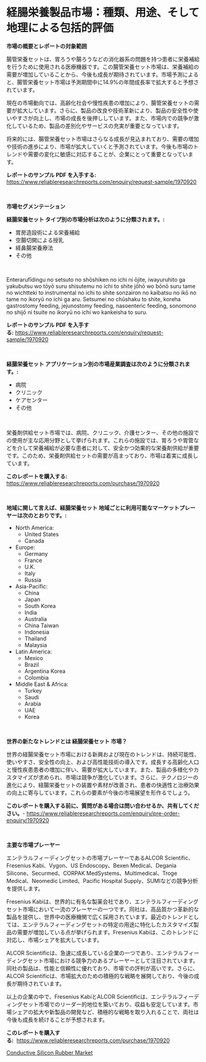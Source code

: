 <p><h1>経腸栄養製品市場：種類、用途、そして地理による包括的評価</h1></p><p><strong>市場の概要とレポートの対象範囲</strong></p>
<p><p>腸管栄養セットは、胃ろうや腸ろうなどの消化器系の問題を持つ患者に栄養補給を行うために使用される医療機器です。この腸管栄養セット市場は、栄養補給の需要が増加していることから、今後も成長が期待されています。市場予測によると、腸管栄養セット市場は予測期間中に14.9%の年間成長率で拡大すると予想されています。</p><p>現在の市場動向では、高齢化社会や慢性疾患の増加により、腸管栄養セットの需要が拡大しています。さらに、製品の改良や技術革新により、製品の安全性や使いやすさが向上し、市場の成長を後押ししています。また、市場内での競争が激化しているため、製品の差別化やサービスの充実が重要となっています。</p><p>将来的には、腸管栄養セット市場はさらなる成長が見込まれており、需要の増加や技術の進歩により、市場が拡大していくと予測されています。今後も市場のトレンドや需要の変化に敏感に対応することが、企業にとって重要となっています。</p></p>
<p><strong>レポートのサンプル PDF を入手する:</strong> <a href="https://www.reliableresearchreports.com/enquiry/request-sample/1970920">https://www.reliableresearchreports.com/enquiry/request-sample/1970920</a></p>
<p>&nbsp;</p>
<p><strong>市場セグメンテーション</strong></p>
<p><strong>経腸栄養セット タイプ別の市場分析は次のように分類されます。:</strong></p>
<p><ul><li>胃房造設術による栄養補給</li><li>空腸切開による授乳</li><li>経鼻腸栄養療法</li><li>その他</li></ul></p>
<p>&nbsp;</p>
<p><p>Enterarufīdingu no setsuto no shōshiken no ichi ni ōjite, iwayuruhito ga yakubutsu wo tōyō suru shisutemu no ichi to shite jōhō wo bōnō suru tame no wichtteki to instrumental no ichi to shite sonzairon no kaibatsu no ikō no tame no ikoryū no ichi ga aru. Setsumei no chūshaku to shite, koreha gastrostomy feeding, jejunostomy feeding, nasoenteric feeding, sonomono no shijō ni tsuite no ikoryū no ichi wo kankeisha to suru.</p></p>
<p><strong>レポートのサンプル PDF を入手する:</strong>&nbsp;<a href="https://www.reliableresearchreports.com/enquiry/request-sample/1970920">https://www.reliableresearchreports.com/enquiry/request-sample/1970920</a></p>
<p>&nbsp;</p>
<p><strong> 経腸栄養セット アプリケーション別の市場産業調査は次のように分類されます。:</strong></p>
<p><ul><li>病院</li><li>クリニック</li><li>ケアセンター</li><li>その他</li></ul></p>
<p>&nbsp;</p>
<p><p>栄養剤供給セット市場では、病院、クリニック、介護センター、その他の施設での使用が主な応用分野として挙げられます。これらの施設では、胃ろうや胃管などを介して栄養補給が必要な患者に対して、安全かつ効果的な栄養剤供給が重要です。このため、栄養剤供給セットの需要が高まっており、市場は着実に成長しています。</p></p>
<p><strong>このレポートを購入する:</strong>&nbsp; <a href="https://www.reliableresearchreports.com/purchase/1970920">https://www.reliableresearchreports.com/purchase/1970920</a></p>
<p>&nbsp;</p>
<p><strong>地域に関して言えば、経腸栄養セット 地域ごとに利用可能なマーケットプレーヤーは次のとおりです。:</strong></p>
<p><ul>
    <li>
        North America:
        <ul>
            <li>United States</li>
            <li>Canada</li>
        </ul>
    </li>
    <li>
        Europe:
        <ul>
            <li>Germany</li>
            <li>France</li>
            <li>U.K.</li>
            <li>Italy</li>
            <li>Russia</li>
        </ul>
    </li>
    <li>
        Asia-Pacific:
        <ul>
            <li>China</li>
            <li>Japan</li>
            <li>South Korea</li>
            <li>India</li>
            <li>Australia</li>
            <li>China Taiwan</li>
            <li>Indonesia</li>
            <li>Thailand</li>
            <li>Malaysia</li>
        </ul>
    </li>
    <li>
        Latin America:
        <ul>
            <li>Mexico</li>
            <li>Brazil</li>
            <li>Argentina Korea</li>
            <li>Colombia</li>
        </ul>
    </li>
    <li>
        Middle East & Africa:
        <ul>
            <li>Turkey</li>
            <li>Saudi</li>
            <li>Arabia</li>
            <li>UAE</li>
            <li>Korea</li>
        </ul>
    </li>
    </ul></p>
<p>&nbsp;</p>
<p><strong>世界の新たなトレンドとは 経腸栄養セット 市場？</strong></p>
<p><p>世界の経腸栄養セット市場における新興および現在のトレンドは、持続可能性、使いやすさ、安全性の向上、および高性能技術の導入です。成長する高齢化人口と慢性疾患患者の増加に伴い、需要が拡大しています。また、製品の多様化やカスタマイズが求められ、市場は競争が激化しています。さらに、テクノロジーの進化により、経腸栄養セットの装置や素材が改善され、患者の快適性と治療効果の向上に寄与しています。これらの要素が今後の市場展望を形作るでしょう。</p></p>
<p><strong>このレポートを購入する前に、質問がある場合は問い合わせるか、共有してください。</strong>- <a href="https://www.reliableresearchreports.com/enquiry/pre-order-enquiry/1970920">https://www.reliableresearchreports.com/enquiry/pre-order-enquiry/1970920</a></p>
<p>&nbsp;</p>
<p><strong>主要な市場プレーヤー</strong></p>
<p><p>エンテラルフィーディングセットの市場プレーヤーであるALCOR Scientific、Fresenius Kabi、Vygon、US Endoscopy、Bexen Medical、Degania Silicone、Securmed、CORPAK MedSystems、Multimedical、Troge Medical、Neomedic Limited、Pacific Hospital Supply、SUMIなどの競争分析を提供します。</p><p>Fresenius Kabiは、世界的に有名な製薬会社であり、エンテラルフィーディングセット市場において一流のプレーヤーの一つです。同社は、高品質かつ革新的な製品を提供し、世界中の医療機関で広く採用されています。最近のトレンドとしては、エンテラルフィーディングセットの特定の用途に特化したカスタマイズ製品の需要が増加している点が挙げられます。Fresenius Kabiは、このトレンドに対応し、市場シェアを拡大しています。</p><p>ALCOR Scientificは、急速に成長している企業の一つであり、エンテラルフィーディングセット市場における競争力のあるプレーヤーとして注目されています。同社の製品は、性能と信頼性に優れており、市場での評判が高いです。さらに、ALCOR Scientificは、市場拡大のための積極的な戦略を展開しており、今後の成長が期待されています。</p><p>以上の企業の中で、Fresenius KabiとALCOR Scientificは、エンテラルフィーディングセット市場でのリーダー的地位を築いており、収益も安定しています。市場シェアの拡大や新製品の開発など、積極的な戦略を取り入れることで、両社は今後も成長を続けることが予想されます。</p></p>
<p><strong>このレポートを購入する:</strong>&nbsp;&nbsp;<a href="https://www.reliableresearchreports.com/purchase/1970920">https://www.reliableresearchreports.com/purchase/1970920</a></p>
<p><p><a href="https://noble-drawer-34c.notion.site/Conductive-Silicon-Rubber-Market-Size-Focuses-on-Market-Dynamics-In-Depth-Analysis-and-Future-Proje-22d5d848c0194cc19c7530b94291f7bb">Conductive Silicon Rubber Market</a></p></p>